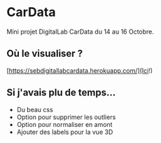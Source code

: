 # CarData
Mini projet DigitalLab CarData du 14 au 16 Octobre.

## Où le visualiser ?
[https://sebdigitallabcardata.herokuapp.com/](Ici!)

## Si j'avais plu de temps...
- Du beau css
- Option pour supprimer les outliers
- Option pour normaliser en amont
- Ajouter des labels pour la vue 3D
